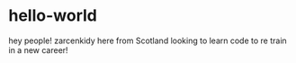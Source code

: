 # hello-world
hey people! 
zarcenkidy here from Scotland
looking to learn code to re train in a new career!
